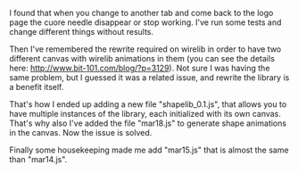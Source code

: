I found that when you change to another tab and come back to the logo page the cuore needle disappear or stop working. I've run some tests and change different things without results.

Then I've remembered the rewrite required on wirelib in order to have two different canvas with wirelib animations in them (you can see the details here: http://www.bit-101.com/blog/?p=3129). Not sure I was having the same problem, but I guessed it was a related issue, and rewrite the library is a benefit itself.

That's how I ended up adding a new file "shapelib_0.1.js", that allows you to have multiple instances of the library, each initialized with its own canvas. That's why also I've added the file "mar18.js" to generate shape animations in the canvas. Now the issue is solved.

Finally some housekeeping made me add "mar15.js" that is almost the same than "mar14.js".


 
